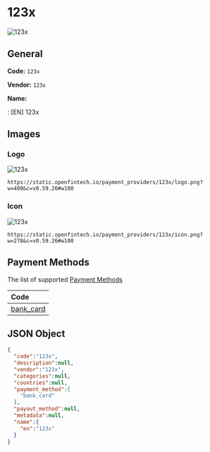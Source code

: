 
# 123x 
![123x](https://static.openfintech.io/payment_providers/123x/logo.png?w=400&c=v0.59.26#w100)  

## General 
 
**Code:** `123x` 
 
**Vendor:** `123x` 
 
**Name:** 
 
:	[EN] 123x 
 

## Images 

### Logo 
 
![123x](https://static.openfintech.io/payment_providers/123x/logo.png?w=400&c=v0.59.26#w100)  

```
https://static.openfintech.io/payment_providers/123x/logo.png?w=400&c=v0.59.26#w100
```  

### Icon 
 
![123x](https://static.openfintech.io/payment_providers/123x/icon.png?w=278&c=v0.59.26#w100)  

```
https://static.openfintech.io/payment_providers/123x/icon.png?w=278&c=v0.59.26#w100
```  

## Payment Methods 
 
The list of supported [Payment Methods](#) 

|Code| 
|:---| 
|[bank_card](/payment-methods/bank_card)| 
 

## JSON Object 

```json
{
  "code":"123x",
  "description":null,
  "vendor":"123x",
  "categories":null,
  "countries":null,
  "payment_method":[
    "bank_card"
  ],
  "payout_method":null,
  "metadata":null,
  "name":{
    "en":"123x"
  }
}
```  
